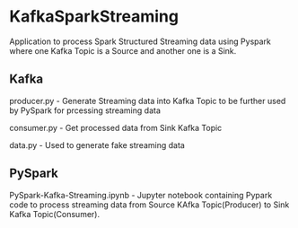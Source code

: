 # KafkaSparkStreaming
Application to process Spark Structured Streaming data using Pyspark where one Kafka Topic is a Source and another one is a Sink.

## Kafka
producer.py - Generate Streaming data into Kafka Topic to be further used by PySpark for prcessing streaming data

consumer.py - Get processed data from Sink Kafka Topic

data.py - Used to generate fake streaming data

## PySpark
PySpark-Kafka-Streaming.ipynb - Jupyter notebook containing Pypark code to process streaming data from Source KAfka Topic(Producer) to Sink Kafka Topic(Consumer). 

